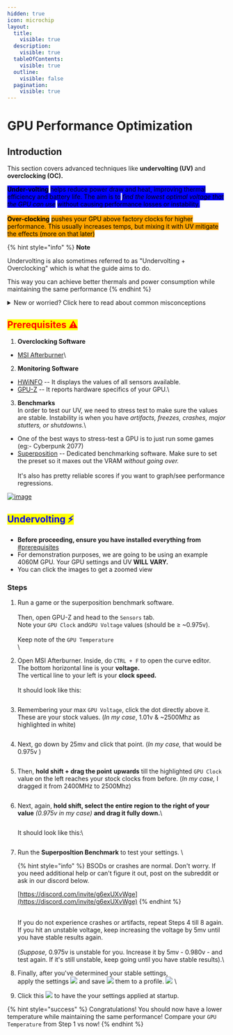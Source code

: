 ```yaml
---
hidden: true
icon: microchip
layout:
  title:
    visible: true
  description:
    visible: true
  tableOfContents:
    visible: true
  outline:
    visible: false
  pagination:
    visible: true
---
```


# GPU Performance Optimization

## Introduction

This section covers advanced techniques like **undervolting (UV)** and **overclocking (OC).**&#x20;

<mark style="background-color:blue;">**Under-volting**</mark> <mark style="background-color:blue;"></mark><mark style="background-color:blue;">helps reduce power draw and heat, improving thermal efficiency and battery life. The aim is to</mark> <mark style="background-color:blue;"></mark>_<mark style="background-color:blue;">find the lowest optimal voltage that the GPU can use</mark>_ <mark style="background-color:blue;"></mark><mark style="background-color:blue;">without causing performance losses or instability.</mark>\
\
<mark style="background-color:orange;">**Over-clocking**</mark> <mark style="background-color:orange;"></mark><mark style="background-color:orange;">pushes your GPU above factory clocks for higher performance. This usually increases temps, but mixing it with UV mitigate the effects (more on that later)</mark>

{% hint style="info" %}
**Note**

Undervolting is also sometimes referred to as "Undervolting + Overclocking" which is what the guide aims to do.

This way you can achieve better thermals and power consumption while maintaining the same performance
{% endhint %}

<details>

<summary>New or worried? Click here to read about common misconceptions </summary>

1. _<mark style="color:orange;">**Is overclocking dangerous?**</mark>_\
   \- Modern GPUs limit how far you can push the voltage unless you have a modded VBIOS or have a physical modification to your card. \
   \
   Therefore, your card’s voltage is safe, and increasing clock speeds will not increase the voltage to unsafe values.\


2) _<mark style="color:orange;">**Will undervolting reduce performance?**</mark>_\
   \- In most cases, undervolting actually improves performance if you're power limited (overheating) since it almost always reduces GPU temps and stops the GPU from throttling. Worst case scenario, you just get a cooler GPU.\


3. _<mark style="color:orange;">**What are the best UV/OC settings for my GPU?**</mark>_\
   \- There is no best overclock or undervolt settings. \
   \
   Every GPU is different physically and will UV/OC differently, so copying settings is not advisable. It all depends on silicon lottery and you need to test it yourself

</details>

## <mark style="color:red;">Prerequisites ⚠️</mark>

1. **Overclocking Software**

* [MSI Afterburner](https://www.msi.com/Landing/afterburner/graphics-cards)\


2. **Monitoring Software**

* [HWiNFO](https://www.hwinfo.com/download/) -- It displays the values of all sensors available.
* [GPU-Z](https://www.techpowerup.com/download/techpowerup-gpu-z/) -- It reports hardware specifics of your GPU.\


3. **Benchmarks**\
   In order to test our UV, we need to stress test to make sure the values are stable. Instability is when you have _artifacts, freezes, crashes, major stutters, or shutdowns._\


* One of the best ways to stress-test a GPU is to just run some games (eg:- Cyberpunk 2077)
* [Superposition](https://benchmark.unigine.com/superposition) -- Dedicated benchmarking software. Make sure to set the preset so it maxes out the VRAM _without going over._ \
  \
  It's also has pretty reliable scores if you want to graph/see performance regressions.&#x20;

[![image](https://user-images.githubusercontent.com/69487009/155036041-4eed7d4b-1103-4d88-876c-d5878cbaf70e.png)](https://user-images.githubusercontent.com/69487009/155036041-4eed7d4b-1103-4d88-876c-d5878cbaf70e.png)

## <mark style="color:blue;">Undervolting ⚡</mark>

* **Before proceeding, ensure you have installed everything from** [#prerequisites](gpu-performance-optimization.md#prerequisites "mention")
* For demonstration purposes, we are going to be using an example 4060M GPU. Your GPU settings and UV **WILL VARY.**
* You can click the images to get a zoomed view

### Steps

1. Run a game or the superposition benchmark software.\
   \
   Then, open GPU-Z and head to the `Sensors` tab. \
   Note your `GPU Clock` and`GPU Voltage` values (should be ≥ \~0.975v).\
   \
   Keep note of the `GPU Temperature`\
   &#x20;<img src="../.gitbook/assets/image.png" alt="" data-size="original">\

2.  Open MSI Afterburner. Inside, do `CTRL + F` to open the curve editor. \
    The bottom horizontal line is your **voltage.**\
    The vertical line to your left is your **clock speed.**\
    \
    It should look like this:

    <div align="left"><figure><img src="../.gitbook/assets/image (7).png" alt=""><figcaption></figcaption></figure></div>


3.  Remembering your max `GPU Voltage`, click the dot directly above it. \
    These are your stock values. (_In my case_, 1.01v & \~2500Mhz as highlighted in white)&#x20;

    <div align="left"><figure><img src="../.gitbook/assets/image (6).png" alt=""><figcaption></figcaption></figure></div>


4.  Next, go down by 25mv and click that point. (_In my case,_ that would be 0.975v )

    <figure><img src="../.gitbook/assets/image (1).png" alt=""><figcaption></figcaption></figure>


5.  Then, **hold shift + drag the point** **upwards** till the highlighted `GPU Clock` value on the left reaches your stock clocks from before. (_In my case,_ I dragged it from 2400MHz to 2500Mhz)

    <figure><img src="../.gitbook/assets/ezgif.com-animated-gif-maker (3).gif" alt=""><figcaption></figcaption></figure>
6.  Next, again, **hold shift, select the entire region to the right of your value** _(0.975v in my case)_ **and drag it fully down.**\


    <figure><img src="../.gitbook/assets/ezgif-65d5d33c42a313.gif" alt=""><figcaption></figcaption></figure>

    It should look like this:\


    <figure><img src="../.gitbook/assets/image (3).png" alt=""><figcaption></figcaption></figure>


7.  Run the **SuperposItion Benchmark** to test your settings. \


    {% hint style="info" %}
    BSODs or crashes are normal. Don't worry. If you need additional help or can't figure it out, post on the subreddit or ask in our discord below.

    [https://discord.com/invite/g6exUXvWge](https://discord.com/invite/g6exUXvWge)
    {% endhint %}

    \
    If you do not experience crashes or artifacts, repeat Steps 4 till 8 again.\
    If you hit an unstable voltage, keep increasing the voltage by 5mv until you have stable results again.\
    \
    (_Suppose,_ 0.975v is unstable for you. Increase it by 5mv - 0.980v - and test again. If it's still unstable, keep going until you have stable results).\

8. Finally, after you've determined your stable settings,\
   apply the settings [![](https://user-images.githubusercontent.com/69487009/155014073-4aac5d7b-91d6-4b96-abd1-ab51287cb248.png)](https://user-images.githubusercontent.com/69487009/155014073-4aac5d7b-91d6-4b96-abd1-ab51287cb248.png) and save [![](https://user-images.githubusercontent.com/69487009/155004968-6f7ee82e-1575-4605-9932-644e5d702d45.png)](https://user-images.githubusercontent.com/69487009/155004968-6f7ee82e-1575-4605-9932-644e5d702d45.png) them to a profile. [![](https://user-images.githubusercontent.com/69487009/155006086-5e300602-f099-4c6e-a3bf-29962b2905d2.png)](https://user-images.githubusercontent.com/69487009/155006086-5e300602-f099-4c6e-a3bf-29962b2905d2.png) \

9. Click this [![](https://user-images.githubusercontent.com/69487009/155013987-f6c7f084-c4cb-4804-bc98-1786056959a7.png)](https://user-images.githubusercontent.com/69487009/155013987-f6c7f084-c4cb-4804-bc98-1786056959a7.png) to have the your settings applied at startup.

{% hint style="success" %}
Congratulations! You should now have a lower temperature while maintaining the same performance! Compare your `GPU Temperature` from Step 1 vs now!
{% endhint %}
